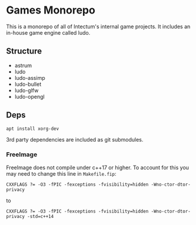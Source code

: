 # Games Monorepo

This is a monorepo of all of Intectum's internal game projects. It includes an in-house game engine called ludo.

## Structure

- astrum
- ludo
- ludo-assimp
- ludo-bullet
- ludo-glfw
- ludo-opengl

## Deps

`apt install xorg-dev`

3rd party dependencies are included as git submodules.

### FreeImage

FreeImage does not compile under c++17 or higher. To account for this you may need to change this line in `Makefile.fip`:

`CXXFLAGS ?= -O3 -fPIC -fexceptions -fvisibility=hidden -Wno-ctor-dtor-privacy`

to

`CXXFLAGS ?= -O3 -fPIC -fexceptions -fvisibility=hidden -Wno-ctor-dtor-privacy -std=c++14`
